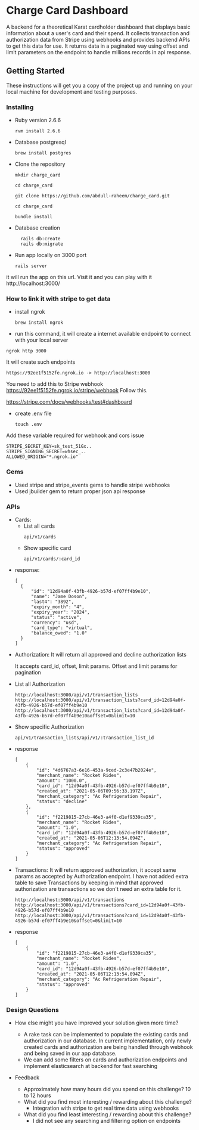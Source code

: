 # Charge Card Dashboard

A backend for a theoretical Karat cardholder dashboard that displays basic information about a user's card and their spend. It collects transaction and authorization data from Stripe using webhooks and provides backend APIs to get this data for use. It returns data in a paginated way using offset and limit parameters on the endpoint to handle millions records in api response.


## Getting Started

These instructions will get you a copy of the project up and running on your local machine for development and testing purposes.

### Installing


* Ruby version
 2.6.6

  ```
  rvm install 2.6.6
  ```
* Database
postgresql

	```
	brew install postgres
	```


* Clone the repository


	```
	mkdir charge_card

	cd charge_card

	git clone https://github.com/abdull-raheem/charge_card.git

	cd charge_card

	bundle install
	```

* Database creation

	```
	  rails db:create
	  rails db:migrate
	```
* Run app locally on 3000 port

	```
	rails server
	```

it will run the app on this url. Visit it and you can play with it
http://localhost:3000/

### How to link it with stripe to get data

* install ngrok

	```
	brew install ngrok
	```

*  run this command, it will create a internet available endpoint to connect with your local server
  ```
  ngrok http 3000
  ```

It will create such endpoints

  ```
  https://92ee1f5152fe.ngrok.io -> http://localhost:3000
  ```



You need to add this to Stripe webhook https://92ee1f5152fe.ngrok.io/stripe/webhook
Follow this.

https://stripe.com/docs/webhooks/test#dashboard

* create .env file

  ```
  touch .env
  ```
Add these variable required for webhook and cors issue
  ```
  STRIPE_SECRET_KEY=sk_test_51Gx..
  STRIPE_SIGNING_SECRET=whsec_..
  ALLOWED_ORIGIN="*.ngrok.io"
  ```


### Gems
- Used stripe and stripe_events gems to handle stripe webhooks
- Used jbuilder gem to return proper json api response


### APIs

* Cards:
  - List all cards
    ```
    api/v1/cards
    ```
  - Show specific card
    ```
    api/v1/cards/:card_id
    ```

- response:
  ```
  [
    {
        "id": "12d94a0f-43fb-4926-b57d-ef07ff4b9e10",
        "name": "Jame Doson",
        "last4": "3892",
        "expiry_month": "4",
        "expiry_year": "2024",
        "status": "active",
        "currency": "usd",
        "card_type": "virtual",
        "balance_owed": "1.0"
    }
  ]
  ```

* Authorization:
	It will return all approved and decline authorization lists

	It accepts card_id, offset, limit params. Offset and limit params for pagination

- List all Authorization
  ```
  http://localhost:3000/api/v1/transaction_lists
  http://localhost:3000/api/v1/transaction_lists?card_id=12d94a0f-43fb-4926-b57d-ef07ff4b9e10
  http://localhost:3000/api/v1/transaction_lists?card_id=12d94a0f-43fb-4926-b57d-ef07ff4b9e10&offset=0&limit=10
  ```
- Show specific Authorization
  ```
  api/v1/transaction_lists/api/v1/:transaction_list_id
  ```

- response
  ```
  [
      {
          "id": "4d6767a3-6e16-453a-9ced-2c3e47b2024e",
          "merchant_name": "Rocket Rides",
          "amount": "1000.0",
          "card_id": "12d94a0f-43fb-4926-b57d-ef07ff4b9e10",
          "created_at": "2021-05-06T09:56:33.197Z",
          "merchant_category": "Ac Refrigeration Repair",
          "status": "decline"
      },
      {
          "id": "f2219815-27cb-46e3-a4f0-d1ef9339ca35",
          "merchant_name": "Rocket Rides",
          "amount": "1.0",
          "card_id": "12d94a0f-43fb-4926-b57d-ef07ff4b9e10",
          "created_at": "2021-05-06T12:13:54.094Z",
          "merchant_category": "Ac Refrigeration Repair",
          "status": "approved"
      }
  ]
  ```


* Transactions:
It will return approved authorization, it accept same params as accepted by Authorization endpoint. I have not added extra table to save Transactions by keeping in mind that approved authorization are transactions so we don't need an extra table for it.

  ```
  http://localhost:3000/api/v1/transactions
  http://localhost:3000/api/v1/transactions?card_id=12d94a0f-43fb-4926-b57d-ef07ff4b9e10
  http://localhost:3000/api/v1/transactions?card_id=12d94a0f-43fb-4926-b57d-ef07ff4b9e10&offset=0&limit=10
  ```
- response
  ```
  [
      {
          "id": "f2219815-27cb-46e3-a4f0-d1ef9339ca35",
          "merchant_name": "Rocket Rides",
          "amount": "1.0",
          "card_id": "12d94a0f-43fb-4926-b57d-ef07ff4b9e10",
          "created_at": "2021-05-06T12:13:54.094Z",
          "merchant_category": "Ac Refrigeration Repair",
          "status": "approved"
      }
  ]
  ```

### Design Questions

- How else might you have improved your solution given more time?
  - A rake task can be implemented to populate the existing cards and authorization in our database. In current implementation, only newly created cards and authorization are being handled through webhook and being saved in our app database.
  - We can add some filters on cards and authorization endpoints and implement elasticsearch at backend for fast searching

- Feedback
    - Approximately how many hours did you spend on this challenge?
     10 to 12 hours
    - What did you find most interesting / rewarding about this challenge?
      - Integration with stripe to get real time data using webhooks
    - What did you find least interesting / rewarding about this challenge?
      - I did not see any searching and filtering option on endpoints
